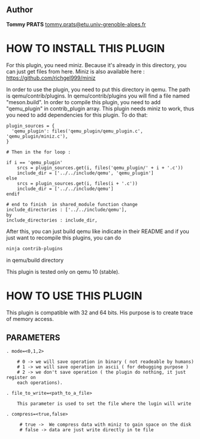 ## Author

**Tommy PRATS**
[tommy.prats@etu.univ-grenoble-alpes.fr](mailto:tommy.prats@etu.univ-grenoble-alpes.fr)

# HOW TO INSTALL THIS PLUGIN

For this plugin, you need miniz. Because it's already in this directory, you can just get files from here.
Miniz is also available here : https://github.com/richgel999/miniz

In order to use the plugin, you need to put this directory in qemu. The path is qemu/contrib/plugins.
In qemu/contrib/plugins you will find a file named "meson.build". In order to compile this plugin, you need to add "qemu_plugin" in contrib_plugin array. This plugin needs miniz to work, thus you need to add dependencies for this plugin. To do that:
```
plugin_sources = {
  'qemu_plugin': files('qemu_plugin/qemu_plugin.c', 'qemu_plugin/miniz.c'),
}

# Then in the for loop :

if i == 'qemu_plugin'
    srcs = plugin_sources.get(i, files('qemu_plugin/' + i + '.c'))
    include_dir = ['../../include/qemu', 'qemu_plugin']
else
    srcs = plugin_sources.get(i, files(i + '.c'))
    include_dir = ['../../include/qemu']
endif

# end to finish  in shared_module function change
include_directories : ['../../include/qemu'],
by
include_directories : include_dir,
```

After this, you can just build qemu like indicate in their README and if you just want to recompile this plugins, you can do
``` bash
ninja contrib-plugins
```
in qemu/build directory

This plugin is tested only on qemu 10 (stable).

# HOW TO USE THIS PLUGIN

This plugin is compatible with 32 and 64 bits. His purpose is to create trace of memory access.

##  PARAMETERS

    . mode=<0,1,2>

        # 0 -> we will save operation in binary ( not readeable by humans)
        # 1 -> we will save operation in ascii ( for debugging purpose )
        # 2 -> we don't save operation ( the plugin do nothing, it just register on
        each operations).

    . file_to_write=<path_to_a_file>

        This parameter is used to set the file where the lugin will write

    . compress=<true,false>

         # true ->  We compress data with miniz to gain space on the disk
         # false -> data are just write directly in te file


